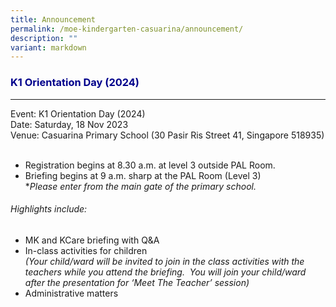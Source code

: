 ```yaml
---
title: Announcement
permalink: /moe-kindergarten-casuarina/announcement/
description: ""
variant: markdown
---
```

<h3 style="color:DarkBlue;">K1 Orientation Day (2024)</h3>

---
Event: K1 Orientation Day (2024) <br>
 Date: Saturday, 18 Nov 2023 <br>
Venue: Casuarina Primary School (30 Pasir Ris Street 41, Singapore 518935)  <br>
<br>
* Registration begins at 8.30 a.m. at level 3 outside PAL Room.<br>
* Briefing begins at 9 a.m. sharp at the PAL Room (Level 3) <br>
**Please enter from the main gate of the primary school.*  <br>

###### Highlights include:<br>
* MK and KCare briefing with Q&amp;A<br>
* In-class activities for children  <br>
*(Your child/ward will be invited to join in the class activities with the teachers while you attend the briefing.&nbsp; You will join your child/ward after the presentation for ‘Meet The Teacher’ session)<br>*
* Administrative matters